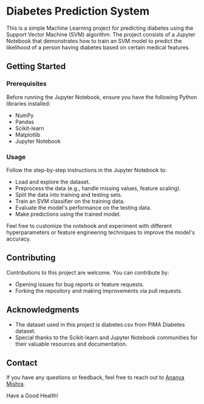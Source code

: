 # Diabetes Prediction System

This is a simple Machine Learning project for predicting diabetes using the Support Vector Machine (SVM) algorithm. The project consists of a Jupyter Notebook that demonstrates how to train an SVM model to predict the likelihood of a person having diabetes based on certain medical features.

## Getting Started

### Prerequisites

Before running the Jupyter Notebook, ensure you have the following Python libraries installed:

- NumPy
- Pandas
- Scikit-learn
- Matplotlib
- Jupyter Notebook

### Usage

Follow the step-by-step instructions in the Jupyter Notebook to:

- Load and explore the dataset.
- Preprocess the data (e.g., handle missing values, feature scaling).
- Split the data into training and testing sets.
- Train an SVM classifier on the training data.
- Evaluate the model's performance on the testing data.
- Make predictions using the trained model.

Feel free to customize the notebook and experiment with different hyperparameters or feature engineering techniques to improve the model's accuracy.

## Contributing

Contributions to this project are welcome. You can contribute by:

- Opening issues for bug reports or feature requests.
- Forking the repository and making improvements via pull requests.

## Acknowledgments

- The dataset used in this project is diabetes.csv from PIMA Diabetes dataset.
- Special thanks to the Scikit-learn and Jupyter Notebook communities for their valuable resources and documentation.

## Contact

If you have any questions or feedback, feel free to reach out to [Ananya Mishra](https://github.com/ananyamissra).

Have a Good Health!
